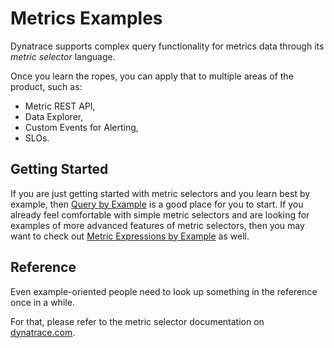 # Metrics Examples
Dynatrace supports complex query functionality for metrics data through its _metric selector_ language.

Once you learn the ropes, you can apply that to multiple areas of the product, such as:
* Metric REST API,
* Data Explorer,
* Custom Events for Alerting,
* SLOs.

## Getting Started
If you are just getting started with metric selectors and you learn best by example, then
[Query by Example](query-by-example.md) is a good place for you to start. If you already
feel comfortable with simple metric selectors and are looking for examples of more advanced
features of metric selectors, then you may want to check out
[Metric Expressions by Example](metric-expressions-by-example.md) as well.

## Reference
Even example-oriented people need to look up something in the reference once in a while.

For that, please refer to the metric selector documentation on
[dynatrace.com](https://www.dynatrace.com/support/help/dynatrace-api/environment-api/metric-v2/metric-selector/).

